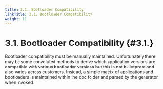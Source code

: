 ```yaml
---
title: 3.1. Bootloader Compatibility
linkTitle: 3.1. Bootloader Compatibility
weight: 11
---
```


3.1. Bootloader Compatibility                                                                                    {#3.1.}
========================================================================================================================
Bootloader compatibility must be manually maintained.  Unfortunately there may be some convoluted methods to derive
which application versions are compatible with various bootloader versions but this is not bulletproof and also varies
across customers.  Instead, a simple matrix of applications and bootloaders is maintained within the doc folder and
parsed by the generator when invoked.